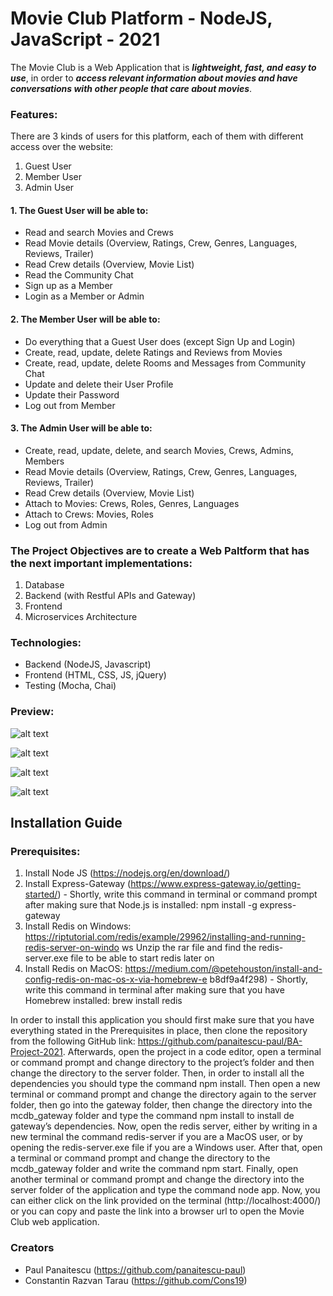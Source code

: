 # Movie Club Platform - NodeJS, JavaScript - 2021
The Movie Club is a Web Application that is ***lightweight, fast, and easy to use***, in order to ***access relevant information about movies and have conversations with other people that care about movies***.

### Features:
There are 3 kinds of users for this platform, each of them with different access over the website:
1. Guest User
2. Member User
3. Admin User

#### 1. The Guest User will be able to:
- Read and search Movies and Crews
- Read Movie details (Overview, Ratings, Crew, Genres, Languages, Reviews, Trailer)
- Read Crew details (Overview, Movie List)
- Read the Community Chat
- Sign up as a Member
- Login as a Member or Admin

#### 2. The Member User will be able to:
- Do everything that a Guest User does (except Sign Up and Login)
- Create, read, update, delete Ratings and Reviews from Movies
- Create, read, update, delete Rooms and Messages from Community Chat
- Update and delete their User Profile
- Update their Password
- Log out from Member
            
#### 3. The Admin User will be able to:
- Create, read, update, delete, and search Movies, Crews, Admins, Members
- Read Movie details (Overview, Ratings, Crew, Genres, Languages, Reviews, Trailer)
- Read Crew details (Overview, Movie List)
- Attach to Movies: Crews, Roles, Genres, Languages
- Attach to Crews: Movies, Roles
- Log out from Admin


### The Project Objectives are to create a Web Paltform that has the next important implementations:
1. Database
2. Backend (with Restful APIs and Gateway)
3. Frontend
4. Microservices Architecture

### Technologies:
- Backend (NodeJS, Javascript)
- Frontend (HTML, CSS, JS, jQuery)
- Testing (Mocha, Chai)


### Preview:

![alt text](https://github.com/panaitescu-paul/BA-Project-2021/blob/main/screenshots/1.png)

![alt text](https://github.com/panaitescu-paul/BA-Project-2021/blob/main/screenshots/2.png)

![alt text](https://github.com/panaitescu-paul/BA-Project-2021/blob/main/screenshots/3.png)

![alt text](https://github.com/panaitescu-paul/BA-Project-2021/blob/main/screenshots/4.png)


## Installation Guide
### Prerequisites:
1. Install Node JS (https://nodejs.org/en/download/)
2. Install Express-Gateway (https://www.express-gateway.io/getting-started/) - Shortly, write
this command in terminal or command prompt after making sure that Node.js is installed:
npm install -g express-gateway
3. Install Redis on Windows:
https://riptutorial.com/redis/example/29962/installing-and-running-redis-server-on-windo
ws Unzip the rar file and find the redis-server.exe file to be able to start redis later on
4. Install Redis on MacOS:
https://medium.com/@petehouston/install-and-config-redis-on-mac-os-x-via-homebrew-e b8df9a4f298) - Shortly, write this command in terminal after making sure that you have Homebrew installed: brew install redis

In order to install this application you should first make sure that you have everything stated in the Prerequisites in place, then clone the repository from the following GitHub link: https://github.com/panaitescu-paul/BA-Project-2021.
Afterwards, open the project in a code editor, open a terminal or command prompt and change directory to the project’s folder and then change the directory to the server folder. Then, in order to install all the dependencies you should type the command npm install. Then open a new terminal or command prompt and change the directory again to the server folder, then go into the gateway folder, then change the directory into the mcdb_gateway folder and type the command npm install to install de gateway’s dependencies. Now, open the redis server, either by writing in a new terminal the command redis-server if you are a MacOS user, or by opening the redis-server.exe file if you are a Windows user. After that, open a terminal or command prompt and change the directory to the mcdb_gateway folder and write the command npm start. Finally, open another terminal or command prompt and change the directory into the server folder of the application and type the command node app. Now, you can either click on the link provided on the terminal (http://localhost:4000/) or you can copy and paste the link into a browser url to open the Movie Club web application.

### Creators
- Paul Panaitescu (https://github.com/panaitescu-paul)
- Constantin Razvan Tarau (https://github.com/Cons19)
